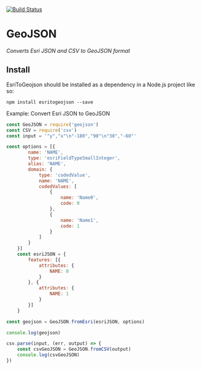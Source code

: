 [![Build Status](https://travis-ci.org/koopjs/EsriToGeojson.svg?branch=master)](https://travis-ci.org/koopjs/EsriToGeojson)

# GeoJSON
*Converts Esri JSON and CSV to GeoJSON format*

## Install

EsriToGeojson should be installed as a dependency in a Node.js project like so:

```
npm install esritogeojson --save
```

Example: Convert Esri JSON to GeoJSON
```js
const GeoJSON = require('geojson')
const CSV = require('csv')
const input = '"y","x"\n"-180","90"\n"30","-60"'

const options = [{
        name: 'NAME',
        type: 'esriFieldTypeSmallInteger',
        alias: 'NAME',
        domain: {
            type: 'codedValue',
            name: 'NAME',
            codedValues: [
                {
                    name: 'Name0',
                    code: 0
                },
                {
                    name: 'Name1',
                    code: 1
                }
            ]
        }
    }]
    const esriJSON = {
        features: [{
            attributes: {
                NAME: 0
            }
        }, {
            attributes: {
                NAME: 1
            }
        }]
    }

const geojson = GeoJSON.fromEsri(esriJSON, options)

console.log(geojson)

csv.parse(input, (err, output) => {
    const csvGeoJSON = GeoJSON.fromCSV(output)
    console.log(csvGeoJSON)
})

```
